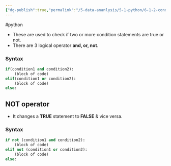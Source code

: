 ```yaml
---
{"dg-publish":true,"permalink":"/5-data-ananlysis/5-1-python/6-1-2-conditional-statements/2-python-logical-operators/","noteIcon":""}
---
```


#python 
- These are used to check if two or more condition statements are true or not.
- There are 3 logical operator **and, or, not**.
### Syntax  
```Python
if(condition1 and condition2):
	(block of code)
elif(condition1 or condition2):
	(block of code)
else:
```
## NOT operator 
- It changes a **TRUE** statement to **FALSE** & vice versa.
### Syntax  
```Python
if not (condition1 and condition2):
	(block of code)
elif not (condition1 or condition2):
	(block of code)
else:
```
